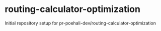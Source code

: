 # routing-calculator-optimization

Initial repository setup for pr-poehali-dev/routing-calculator-optimization